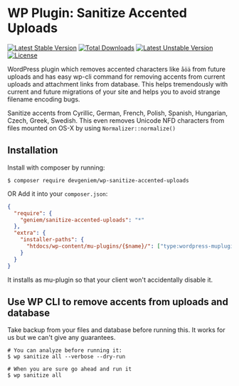 # WP Plugin: Sanitize Accented Uploads
[![Latest Stable Version](https://poser.pugx.org/devgeniem/wp-sanitize-accented-uploads/v/stable)](https://packagist.org/packages/devgeniem/wp-sanitize-accented-uploads) [![Total Downloads](https://poser.pugx.org/devgeniem/wp-sanitize-accented-uploads/downloads)](https://packagist.org/packages/devgeniem/wp-sanitize-accented-uploads) [![Latest Unstable Version](https://poser.pugx.org/devgeniem/wp-sanitize-accented-uploads/v/unstable)](https://packagist.org/packages/devgeniem/wp-sanitize-accented-uploads) [![License](https://poser.pugx.org/devgeniem/wp-sanitize-accented-uploads/license)](https://packagist.org/packages/devgeniem/wp-sanitize-accented-uploads)

WordPress plugin which removes accented characters like `åöä` from future uploads and has easy wp-cli command for removing accents from current uploads and attachment links from database.
This helps tremendously with current and future migrations of your site and helps you to avoid strange filename encoding bugs.

Sanitize accents from Cyrillic, German, French, Polish, Spanish, Hungarian, Czech, Greek, Swedish.
This even removes Unicode NFD characters from files mounted on OS-X by using `Normalizer::normalize()`

## Installation

Install with composer by running:

```
$ composer require devgeniem/wp-sanitize-accented-uploads
```

OR Add it into your `composer.json`:

```json
{
  "require": {
    "geniem/sanitize-accented-uploads": "*"
  },
  "extra": {
    "installer-paths": {
      "htdocs/wp-content/mu-plugins/{$name}/": ["type:wordpress-muplugin"]
    }
  }
}
```
It installs as mu-plugin so that your client won't accidentally disable it.

## Use WP CLI to remove accents from uploads and database
Take backup from your files and database before running this. It works for us but we can't give any guarantees.
```
# You can analyze before running it:
$ wp sanitize all --verbose --dry-run

# When you are sure go ahead and run it
$ wp sanitize all
```